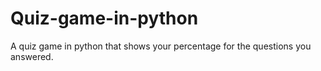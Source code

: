 # Quiz-game-in-python
A quiz game in python that shows your percentage for the questions you answered.
